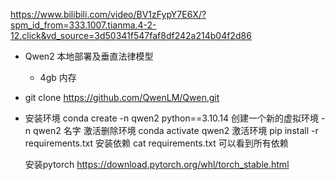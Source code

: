 https://www.bilibili.com/video/BV1zFypY7E6X/?spm_id_from=333.1007.tianma.4-2-12.click&vd_source=3d50341f547faf8df242a214b04f2d86

- Qwen2 本地部署及垂直法律模型
  - 4gb 内存 

- git clone https://github.com/QwenLM/Qwen.git
- 安装环境
  conda create -n qwen2 python==3.10.14 创建一个新的虚拟环境
  -n qwen2 名字 激活删除环境
  conda activate qwen2 激活环境
  pip install -r requirements.txt 安装依赖
  cat requirements.txt 可以看到所有依赖

  安装pytorch https://download.pytorch.org/whl/torch_stable.html
